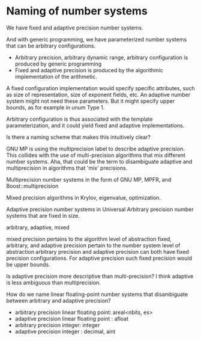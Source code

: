 # Naming of number systems

We have fixed and adaptive precision number systems. 

And with generic programming, we have parameterized number systems that can be arbitrary configurations.

* Arbitrary precision, arbitrary dynamic range, arbitrary configuration is produced by generic programming
* Fixed and adaptive precision is produced by the algorithmic implementation of the arithmetic.

A fixed configuration implementation would specify specific attributes, such as size of representation,
size of exponent fields, etc. An adaptive number system might not need these parameters. But it might 
specify upper bounds, as for example in unum Type 1.

Arbitrary configuration is thus associated with the template parameterization, and it could yield
fixed and adaptive implementations.

Is there a naming scheme that makes this intuitively clear?

GNU MP is using the multiprecision label to describe adaptive precision. This collides with the use
of multi-precision algorithms that mix different number systems. Aha, that could be the term to 
disambiguate adaptive and multiprecision in algorithms that 'mix' precisions.

Multiprecision number systems in the form of GNU MP, MPFR, and Boost::multiprecision

Mixed precision algorithms in Krylov, eigenvalue, optimization.

Adaptive precision number systems in Universal
Arbitrary precision number systems that are fixed in size.

arbitrary, adaptive, mixed

mixed precision pertains to the algorithm level of abstraction
fixed, arbitrary, and adaptive precision pertain to the number system level of abstraction
arbitrary precision and adaptive precision can both have fixed precision configurations.
For adaptive precision such fixed precision would be upper bounds.

Is adaptive precision more descriptive than multi-precision? I think adaptive is less ambiguous than multiprecision.

How do we name linear floating-point number systems that disambiguate between arbitrary and adaptive precision?

* arbitrary precision linear floating point: areal<nbits, es>
* adaptive precision linear floating point : afloat
* arbitrary precision integer: integer<nbits>
* adaptive precision integer : decimal, aint
